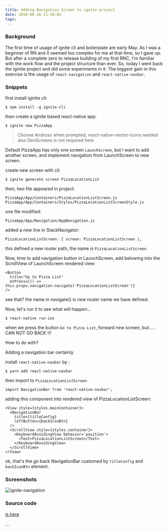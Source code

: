 ```yaml
---
title: Adding Navigation Screen to ignite project
date: 2018-06-26 21:50:03
tags:
---
```


### Background

The first time of usage of ignite cli and boilerplate are early May. As I was a beginner of RN and it seemed too complex for me at that time, so I gave up. But after a complete zero to release building of my first RNC, I'm familiar with the work flow and the project structure than ever. So, today I went back the iginite project and did some experiments in it. The biggest gain in this exercise is the usage of `react-navigation` and `react-native-navbar`.

### Snippets

first install iginite cli:

```
$ npm install -g ignite-cli
```

then create a iginite based react-native app:

```
$ ignite new PizzaApp
```

> Choose Andross when prompted, react-native-vector-icons needed also
> DevScreens is not required here

Default PizzaApp has only one screen `LaunchScreen`, but I want to add another screen, and implement navigation from LaunchScreen to new screen.

create new screen with cli:

```
$ ignite generate screen PizzaLocationList
```

then, two file appeared in project:

```
PizzaApp/App/Containers/PizzaLocationListScreen.js
PizzaApp/App/Containers/Styles/PizzaLocationListScreenStyle.js
```

one file modified:

```
PizzaApp/App/Navigation/AppNavigation.js
```

added a new line in StackNavigator:

```
PizzaLocationListScreen: { screen: PizzaLocationListScreen },
```

this defined a new router path, the name is `PizzaLocationListScreen`.

Now, time to add navigation button in LaunchScreen, add belowing into the ScrollView of LaunchScreen rendered view:

```
<Button
  title="Go to Pizza List"
  onPress={() => this.props.navigation.navigate('PizzaLocationListScreen')}
/>
```

see that? the name in navigate() is new router name we have defined.

Now, let's run it to see what will happen...

```
$ react-native run-ios
```

when we press the button `Go to Pizza List`, forward new screen, but..... CAN NOT GO BACK !!!

How to do with?

Adding a navigation bar certainly.

install `react-native-navbar` by :

```
$ yarn add react-native-navbar
```

then import to `PizzaLocationListScreen`

```
import NavigationBar from 'react-native-navbar';
```

adding this component into rendered view of PizzaLocationListScreen:

```
<View style={styles.mainContainer}>
  <NavigationBar
    title={titleConfig}
    leftButton={backIconBtn}
  />
  <ScrollView style={styles.container}>
    <KeyboardAvoidingView behavior='position'>
      <Text>PizzaLocationListScreen</Text>
    </KeyboardAvoidingView>
  </ScrollView>
</View>
```

ok, that's the go back NavigationBar customed by `titleConfig` and `backIconBtn` element.


### Screenshots

![ignite-navigation](/img/ignite_nav.png)

### Source code

[is here](https://github.com/lwz7512/PizzaApp)


...
